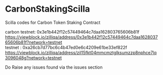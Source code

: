 # CarbonStakingScilla
Scilla codes for Carbon Token Staking Contract


carbon testnet: 0x3e1b442f12c57449464c7daa162803765606b81f
<br>
https://viewblock.io/zilliqa/address/0x3e1b442f12c57449464c7daa162803765606b81f?network=testnet 
<br>
testnet : 0xa26cb7d77bc6c4b47ed0e6c4209e61be33ef822f <br>
https://viewblock.io/zilliqa/address/zil15fkt04mmcmztglksumzzp8nphce7lq3096048g?network=testnet

Do Raise any issues found via the issues section
